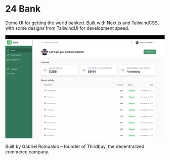# 24 Bank

Demo UI for getting the world banked. Built with Next.js and TailwindCSS, with some designs from TailwindUI for development speed.

![Demo UI](demo.png)

Built by Gabriel Romualdo – founder of Thirdbuy, the decentralized commerce company.
